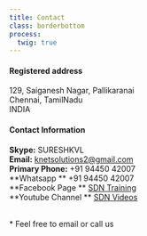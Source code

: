 ```yaml
---
title: Contact
class: borderbottom
process:
  twig: true
---
```


#### Registered address
129, Saiganesh Nagar, Pallikaranai <br />
Chennai, TamilNadu <br />
INDIA <br />

#### Contact Information
**Skype:**                  SURESHKVL <br />
**Email:**  		 		knetsolutions2@gmail.com <br />
**Primary Phone:**   		+91 94450 42007 <br />
**Whatsapp **               +91 94450 42007 <br />
**Facebook Page **          [SDN Training](https://www.facebook.com/sdntraining/) <br />
**Youtube Channel **        [SDN Videos](https://www.youtube.com/channel/UCTD6X9_oDqIYs_xpE7moFnQ)

<br>
* Feel free to email or call us 
